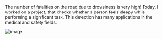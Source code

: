 The number of fatalities on the road due to drowsiness is very high!
Today, I worked on a project, that checks whether a person feels sleepy while performing a significant task. This detection has many applications in the medical and safety fields.

![image](https://github.com/user-attachments/assets/a8cb9962-3f87-459c-944b-0755fc77cbc5)
